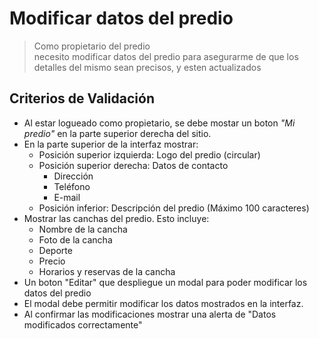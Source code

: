 
# Modificar datos del predio
> Como propietario del predio  
necesito modificar datos del predio
para asegurarme de que los detalles del mismo sean precisos, y esten actualizados

## Criterios de Validación
- Al estar logueado como propietario, se debe mostar un boton *"Mi predio"* en la parte superior derecha del sitio.
- En la parte superior de la interfaz mostrar:
    - Posición superior izquierda: Logo del predio (circular)
    - Posición superior derecha: Datos de contacto
        - Dirección
        - Teléfono
        - E-mail
    - Posición inferior: Descripción del predio 
    (Máximo 100 caracteres)
- Mostrar las canchas del predio. Esto incluye:
    - Nombre de la cancha
    - Foto de la cancha
    - Deporte
    - Precio
    - Horarios y reservas de la cancha
- Un boton "Editar" que despliegue un modal para poder modificar los datos del predio
- El modal debe permitir modificar los datos mostrados en la interfaz.
- Al confirmar las modificaciones mostrar una alerta de "Datos modificados correctamente"